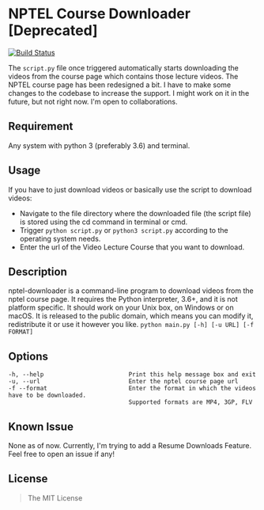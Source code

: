 # NPTEL Course Downloader [Deprecated]
[![Build Status](https://travis-ci.org/dewanshrawat15/nptel-downloader.svg?branch=master)](https://travis-ci.org/dewanshrawat15/nptel-downloader)

The ```script.py``` file once triggered automatically starts downloading the videos from the course page which contains those lecture videos. The NPTEL course page has been redesigned a bit. I have to make some changes to the codebase to increase the support. I might work on it in the future, but not right now. I'm open to collaborations.

## Requirement
Any system with python 3 (preferably 3.6) and terminal.

## Usage
If you have to just download videos or basically use the script to download videos:
- Navigate to the file directory where the downloaded file (the script file) is stored using the cd command in terminal or cmd.
- Trigger ```python script.py``` or ```python3 script.py``` according to the operating system needs.
- Enter the url of the Video Lecture Course that you want to download.

## Description
nptel-downloader is a command-line program to download videos from the nptel course page. It requires the Python interpreter, 3.6+, and it is not platform specific. It should work on your Unix box, on Windows or on macOS. It is released to the public domain, which means you can modify it, redistribute it or use it however you like.
```python main.py [-h] [-u URL] [-f FORMAT]```

## Options
```
-h, --help                        Print this help message box and exit
-u, --url                         Enter the nptel course page url
-f --format                       Enter the format in which the videos have to be downloaded.
                                  Supported formats are MP4, 3GP, FLV
```
## Known Issue
None as of now. Currently, I'm trying to add a Resume Downloads Feature. Feel free to open an issue if any!

## License
> The MIT License
